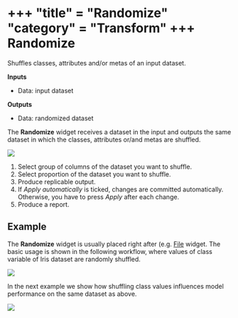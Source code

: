 +++
"title" = "Randomize"
"category" = "Transform"
+++
Randomize
=========

Shuffles classes, attributes and/or metas of an input dataset.

**Inputs**

- Data: input dataset

**Outputs**

- Data: randomized dataset

The **Randomize** widget receives a dataset in the input and outputs the same dataset in which the classes, attributes or/and metas are shuffled.

![](../images/Randomize-Default.png)

1. Select group of columns of the dataset you want to shuffle.
2. Select proportion of the dataset you want to shuffle.
3. Produce replicable output.
4. If *Apply automatically* is ticked, changes are committed automatically. Otherwise, you have to press *Apply* after each change.
5. Produce a report.

Example
-------

The **Randomize** widget is usually placed right after (e.g. [File](../../data/file/) widget. The basic usage is shown in the following workflow, where values of class variable of Iris dataset are randomly shuffled.

![](../images/Randomize-Example1.png)

In the next example we show how shuffling class values influences model performance on the same dataset as above.

![](../images/Randomize-Example2.png)
